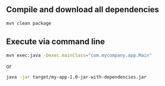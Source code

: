 
## Compile and download all dependencies

```sh
mvn clean package
```

## Execute via command line

```sh
mvn exec:java -Dexec.mainClass="com.mycompany.app.Main"
```

or

```sh
java -jar target/my-app-1.0-jar-with-dependencies.jar
```
